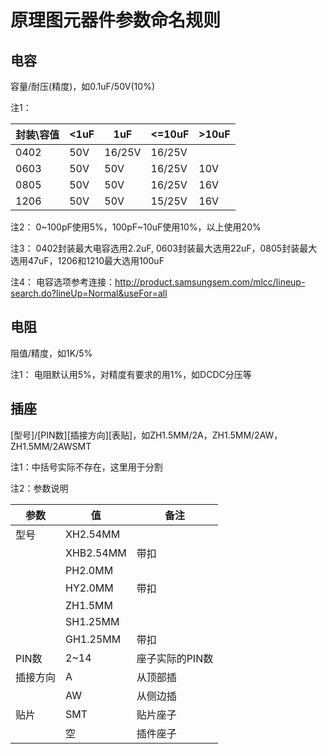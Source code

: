 # 原理图元器件参数命名规则

## 电容

容量/耐压(精度)，如0.1uF/50V(10%)

注1：

| 封装\容值	| <1uF | 1uF | <=10uF | >10uF |
| --- | --- | --- | --- | --- |
| 0402 | 50V | 16/25V | 16/25V | |	
| 0603 | 50V | 50V | 16/25V | 10V |
| 0805 | 50V | 50V | 16/25V | 16V |
| 1206 | 50V | 50V | 15/25V | 16V |

注2：
0~100pF使用5%，100pF~10uF使用10%，以上使用20%

注3：
0402封装最大电容选用2.2uF, 0603封装最大选用22uF，0805封装最大选用47uF，1206和1210最大选用100uF

注4：
电容选项参考连接：http://product.samsungsem.com/mlcc/lineup-search.do?lineUp=Normal&useFor=all

## 电阻

阻值/精度，如1K/5%

注1：
电阻默认用5%，对精度有要求的用1%，如DCDC分压等

## 插座

[型号]/[PIN数][插接方向][表贴]，如ZH1.5MM/2A，ZH1.5MM/2AW，ZH1.5MM/2AWSMT

注1：中括号实际不存在，这里用于分割

注2：参数说明

| 参数 | 值 | 备注 |
| ---- | ----| ---- |
| 型号 | XH2.54MM | |
| | XHB2.54MM | 带扣 |
| | PH2.0MM | |
| | HY2.0MM | 带扣 |
| | ZH1.5MM | |
| | SH1.25MM | |
| | GH1.25MM | 带扣 |
| PIN数 | 2~14 | 座子实际的PIN数 |
| 插接方向 | A | 从顶部插 |
| | AW | 从侧边插 |
| 贴片 | SMT | 贴片座子 |
| | 空 | 插件座子 |